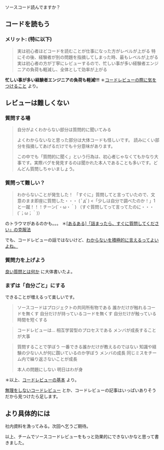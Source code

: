 ソースコード読んでますか？

## コードを読もう

### メリット: (特に以下)

> 実は初心者ほどコードを読むことが仕事になった方がレベルが上がる
> 特にその後、経験者が別の問題を指摘してしまった時、最もレベルが上がる
> 実は初心者の方が丁寧にレビューするので、忙しい事が多い経験者エンジニアの負荷も軽減し、全体として効率が上がる

**忙しい事が多い経験者エンジニアの負荷も軽減!!!**
＊[コードレビューの際に気をつけること](https://qiita.com/awakia/items/8344ba751426e386e0f5) より。


## レビューは難しくない

### 質問する場

> 自分がよくわからない部分は質問的に聞いてみる
> 
> よくわからないなと思った部分は大体コードも怪しいです。
> 読みにくい部分を指摘してあげるだけでも十分意味があります。
> 
> この中でも「質問的に聞く」という行為は、初心者じゃなくてもかなり大事です。実際バグを発見するのは聞かれた本人であることも多いです。どんどん質問しちゃいましょう。

### 質問って難しい？

> わからないことが発生した！
> 「すぐに」質問してと言っていたので、文意のまま即座に質問した・・・
> ( ﾟдﾟ) <「少しは自分で調べたのか！」1 と一蹴！！！チーン(´・ω・｀)
> （すぐ質問してって言ってたのに・・・(´；ω；｀)）

のトラウマがあるのかも。。。
＊[[あるある]「詰まったら、すぐに質問してください」の克服法](https://qiita.com/yasuX/items/bca386bc47322f22072a)

でも、コードレビューの話ではないけど、[わからないを積極的に言えるってよいよね。](https://tech.pepabo.com/2020/07/06/say-i-do-not-know/)

### 質問力を上げよう

[良い質問とは何か](https://qiita.com/e99h2121/items/cec6328806863f10b439) に大体書いたよ。


### まずは「自分ごと」にする

できることが増えるって楽しいです。

> ソースコードはプロジェクトの共同所有物である
> 誰かだけが触れるコードを無くす
> 自分だけが持っているコードを無くす
> 自分だけが触っている時間を短くする

> コードレビューは...
> 相互学習型のプロセスである
> メンバが成長することが大事

> 質問することで学ぼう
> 一番できる誰かだけが教えるのではない
> 知識や経験の少ない人が何に躓いているのか学ぼう
> メンバの成長
> 同じミスをチーム内で繰り返さないことが成長
> 
> 本人の問題にしない
> 明日はわが身

＊以上、[コードレビューの基本](https://gist.github.com/taichi/b36c135001c161aeb1b240327ed044d6) より。

[無理をしないコードレビュー](https://techlife.cookpad.com/entry/2018/06/19/110000) とか、コードレビューの記事はいっぱいありそうだから見つけたら足します。


## より具体的には

社内資料を漁ってみる。次回へ乞うご期待。

以上、チームでソースコードレビューをもっと効果的にできないかなと思って書きました。

